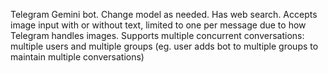 Telegram Gemini bot. Change model as needed. Has web search. Accepts image input with or without text, limited to one per message due to how Telegram handles images. Supports multiple concurrent conversations: multiple users and multiple groups (eg. user adds bot to multiple groups to maintain multiple conversations)
